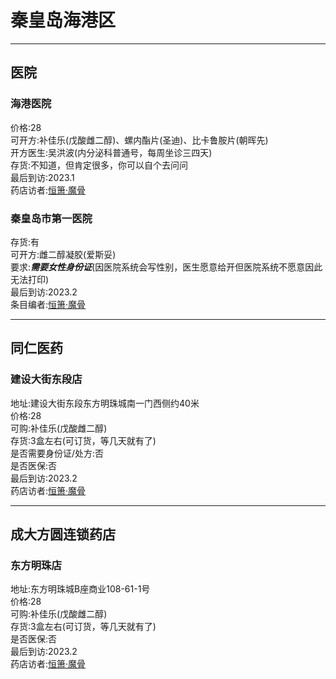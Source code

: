 # 秦皇岛海港区
___
## 医院
### 海港医院
价格:28<br>
可开方:补佳乐(戊酸雌二醇)、螺内酯片(圣迪)、比卡鲁胺片(朝晖先)<br>
开方医生:吴洪波(内分泌科普通号，每周坐诊三四天)<br>
存货:不知道，但肯定很多，你可以自个去问问<br>
最后到访:2023.1<br>
药店访者:[恒箫·魔骨](/https://makotsu.xyz/about)
### 秦皇岛市第一医院
存货:有<br>
可开方:雌二醇凝胶(爱斯妥)<br>
要求:***需要女性身份证***(因医院系统会写性别，医生愿意给开但医院系统不愿意因此无法打印)<br>
最后到访:2023.2<br>
条目编者:[恒箫·魔骨](/https://makotsu.xyz/about)
___
## 同仁医药
### 建设大街东段店
地址:建设大街东段东方明珠城南一门西侧约40米<br>
价格:28<br>
可购:补佳乐(戊酸雌二醇)<br>
存货:3盒左右(可订货，等几天就有了)<br>
是否需要身份证/处方:否<br>
是否医保:否<br>
最后到访:2023.2<br>
药店访者:[恒箫·魔骨](/https://makotsu.xyz/about)
___
## 成大方圆连锁药店
### 东方明珠店
地址:东方明珠城B座商业108-61-1号<br>
价格:28<br>
可购:补佳乐(戊酸雌二醇)<br>
存货:3盒左右(可订货，等几天就有了)<br>
是否医保:否<br>
最后到访:2023.2<br>
药店访者:[恒箫·魔骨](/https://makotsu.xyz/about)